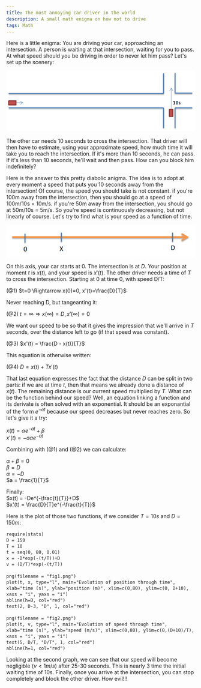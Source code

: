 ```yaml
---
title: The most annoying car driver in the world
description: A small math enigma on how not to drive
tags: Math
---
```


Here is a little enigma:
You are driving your car, approaching an intersection.
A person is waiting at that intersection, waiting for you to pass.
At what speed should you be driving in order to never let him pass?
Let's set up the scenery:

![Our intersection](../../../images/carIntersec.png "The intersection")

The other car needs 10 seconds to cross the intersection.
That driver will then have to estimate, using your approximate speed, how much time it will take you to reach the intersection.
If it's more than 10 seconds, he can pass.
If it's less than 10 seconds, he'll wait and then pass.
How can you block him indefinitely?    

Here is the answer to this pretty diabolic anigma.
The idea is to adopt at every moment a speed that puts you 10 seconds away from the intersection!
Of course, the speed you should take is not constant.
if you're 100m away from the intersection, then you should go at a speed of 100m/10s = 10m/s.
if you're 50m away from the intersection, you should go at 50m/10s = 5m/s.
So you're speed is continuously decreasing, but not linearly of course.
Let's try to find what is your speed as a function of time.

![The distance axis](../../../images/carAxis.png "The distance axis")

On this axis, your car starts at 0. The intersection is at $D$.
Your position at moment $t$ is $x(t)$, and your speed is $x'(t)$.
The other driver needs a time of $T$ to cross the intersection.
Starting at 0 at time 0, with speed D/T:    

(@1) $t=0 \Rightarrow x(0)=0, x'(t)=\frac{D}{T}$   

Never reaching D, but tangeanting it:    

(@2) $t=\infty \Rightarrow x(\infty)=D, x'(\infty)=0$    

We want our speed to be so that it gives the impression that we'll arrive in $T$ seconds, over the distance left to go (if that speed was constant).

(@3) $x'(t) = \frac{D - x(t)}{T}$    

This equation is otherwise written:

(@4) $D = x(t) + Tx'(t)$

That last equation expresses the fact that the distance $D$ can be split in two parts: if we are at time $t$, then that means we already done a distance of $x(t)$. The remaining distance is our current speed multiplied by $T$.
What can be the function behind our speed? 
Well, an equation linking a function and its derivate is often solved with an exponential. It should be an exponantial of the form $e^{-at}$ because our speed decreases but never reaches zero.
So let's give it a try:

$x(t) = \alpha e^{-at} + \beta$   
$x'(t) = -a \alpha e^{-at}$  

Combining with (@1) and (@2) we can calculate:

$\alpha + \beta = 0$   
$\beta = D$    
$\alpha = -D$    
$a = \frac{1}{T}$    

Finally:    
$x(t) = -De^{-\frac{t}{T}}+D$    
$x'(t) = \frac{D}{T}e^{-\frac{t}{T}}$     

Here is the plot of those two functions, if we consider $T=10s$ and $D=150m$:

```{.Rplot files=fig1.png,fig2.png}
require(stats)
D = 150
T = 10
t = seq(0, 80, 0.01)
x = -D*exp(-(t/T))+D
v = (D/T)*exp(-(t/T))

png(filename = "fig1.png")
plot(t, x, type="l", main="Evolution of position through time", xlab="time (s)", ylab="position (m)", xlim=c(0,80), ylim=c(0, D+10),  xaxs = "i", yaxs = "i")
abline(h=D, col="red")
text(2, D-3, "D", 1, col="red")

png(filename = "fig2.png")
plot(t, v, type="l", main="Evolution of speed through time", xlab="time (s)", ylab="speed (m/s)", xlim=c(0,80), ylim=c(0,(D+10)/T), xaxs = "i", yaxs = "i")
text(5, D/T, "D/T", 1, col="red")
abline(h=1, col="red")

```

Looking at the second graph, we can see that our speed will become negligible ($v<1m/s$) after 25-30 seconds.
This is nearly 3 time the initial waiting time of 10s.
Finally, once you arrive at the intersection, you can stop completely and block the other driver.
How evil!!!

